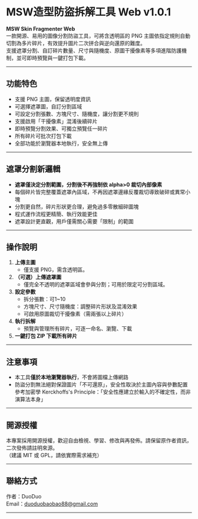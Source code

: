 # MSW造型防盜拆解工具 Web v1.0.1

**MSW Skin Fragmenter Web**  
一款開源、易用的圖像分割防盜工具，可將含透明區的 PNG 主圖依指定規則自動切割為多片碎片，有效提升圖片二次拼合與逆向還原的難度。  
支援遮罩分割、自訂碎片數量、尺寸與隨機度、原圖干擾像素等多項進階防護機制，並可即時預覽與一鍵打包下載。

---

## 功能特色

- 支援 PNG 主圖，保留透明度資訊
- 可選擇遮罩圖，自訂分割區域
- 可設定分割張數、方塊尺寸、隨機度，讓分割更不規則
- 支援啟用「干擾像素」混淆後續碎片
- 即時預覽分割效果、可獨立預覽任一碎片
- 所有碎片可批次打包下載
- 全部功能於瀏覽器本地執行，安全無上傳

---

## 遮罩分割新邏輯

- **遮罩僅決定分割範圍，分割後不再強制依 alpha>0 裁切內部像素**
- 每個碎片皆完整覆蓋遮罩內區域，不再因遮罩邊緣反覆裁切導致破碎或異常小塊
- 分割更自然，碎片形狀更合理，避免過多零散細碎圖塊
- 程式運作流程更精簡、執行效能更佳
- 遮罩設計更直觀，用戶僅需關心需要「限制」的範圍

---

## 操作說明

1. **上傳主圖**  
   - 僅支援 PNG，需含透明區。
2. **（可選）上傳遮罩圖**  
   - 僅完全不透明的遮罩區域會參與分割；可用於限定可分割區域。
3. **設定參數**
   - 拆分張數：可1~10
   - 方塊尺寸、尺寸隨機度：調整碎片形狀及混淆效果
   - 可啟用原圖裁切干擾像素（需兩張以上碎片）
4. **執行拆解**  
   - 預覽與管理所有碎片，可逐一命名、瀏覽、下載
5. **一鍵打包 ZIP 下載所有碎片**

---

## 注意事項

- 本工具**僅於本地瀏覽器執行**，不會將圖檔上傳網路
- 防盜分割無法絕對保證圖片「不可還原」，安全性取決於主圖內容與參數配置  
  參考加密學 Kerckhoffs's Principle：「安全性應建立於輸入的不確定性，而非演算法本身」

---

## 開源授權

本專案採用開源授權，歡迎自由檢視、學習、修改與再發佈。請保留原作者資訊，二次發佈請註明來源。  
（建議 MIT 或 GPL，請依實際需求補充）

---

## 聯絡方式

作者：DuoDuo  
Email：duoduobaobao88@gmail.com  

---
